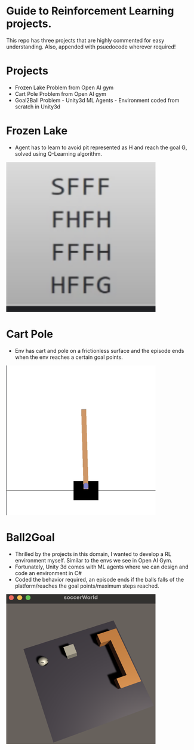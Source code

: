 # Guide to Reinforcement Learning projects.
This repo has three projects that are highly commented for easy understanding. Also, appended with psuedocode wherever required!
# Projects
- Frozen Lake Problem from Open AI gym
- Cart Pole Problem from Open AI gym
- Goal2Ball Problem - Unity3d ML Agents - Environment coded from scratch in Unity3d

# Frozen Lake
- Agent has to learn to avoid pit represented as H and reach the goal G, solved using Q-Learning algorithm.
<img src="https://github.com/Harsha-Musunuri/ReinforcementLearning-UnityMLAgents-OpenAI/blob/master/readmeImages/FrozenLake.png" width="400" height="400">

# Cart Pole
- Env has cart and pole on a frictionless surface and the episode ends when the env reaches a certain goal points.
<img src="https://github.com/Harsha-Musunuri/ReinforcementLearning-UnityMLAgents-OpenAI/blob/master/readmeImages/CartPole.png" width="400" height="400">

# Ball2Goal
- Thrilled by the projects in this domain, I wanted to develop a RL environment myself. Similar to the envs we see in Open AI Gym.
- Fortunately, Unity 3d comes with ML agents where we can design and code an environment in C#
- Coded the behavior required, an episode ends if the balls falls of the platform/reaches the goal points/maximum steps reached.
<img src="https://github.com/Harsha-Musunuri/ReinforcementLearning-UnityMLAgents-OpenAI/blob/master/readmeImages/Goal2Ball.png" width="400" height="400">

